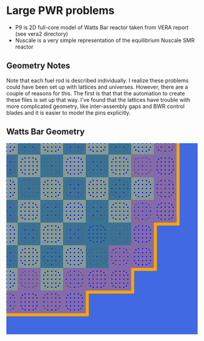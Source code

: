 # Large PWR problems 

* P9 is 2D full-core model of Watts Bar reactor taken from VERA report (see vera2 directory)
* Nuscale is a very simple representation of the equilibrium Nuscale SMR reactor

## Geometry Notes

Note that each fuel rod is described individually.
I realize these problems could have been set up with lattices and universes.
However, there are a couple of reasons for this.
The first is that that the automation to create these files is set up that way.
I've found that the lattices have trouble with more complicated geometry,
like inter-assembly gaps and BWR control blades and it is easier to model the pins explicitly.

## Watts Bar Geometry

![plot](./misc/p9.svg)
